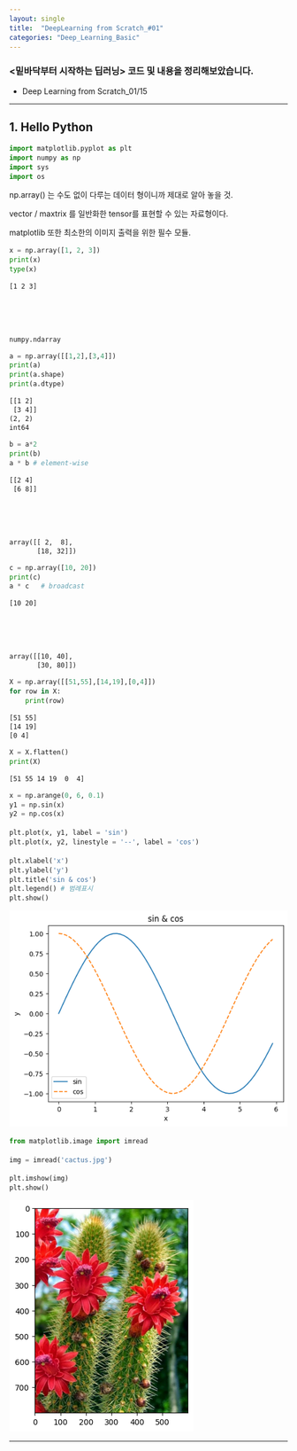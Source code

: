 ```yaml
---
layout: single
title:  "DeepLearning from Scratch_#01"
categories: "Deep_Learning_Basic"
---
```


### &lt;밑바닥부터 시작하는 딥러닝&gt; 코드 및 내용을 정리해보았습니다.

 * Deep Learning from Scratch_01/15

---

## 1. Hello Python


```python
import matplotlib.pyplot as plt
import numpy as np
import sys
import os
```

np.array() 는 수도 없이 다루는 데이터 형이니까 제대로 알아 놓을 것.

vector / maxtrix 를 일반화한 tensor를 표현할 수 있는 자료형이다.

matplotlib 또한 최소한의 이미지 출력을 위한 필수 모듈.


```python
x = np.array([1, 2, 3])
print(x)
type(x)
```

    [1 2 3]





    numpy.ndarray




```python
a = np.array([[1,2],[3,4]])
print(a)
print(a.shape)
print(a.dtype)
```

    [[1 2]
     [3 4]]
    (2, 2)
    int64



```python
b = a*2
print(b)
a * b # element-wise
```

    [[2 4]
     [6 8]]





    array([[ 2,  8],
           [18, 32]])




```python
c = np.array([10, 20])
print(c)
a * c   # broadcast
```

    [10 20]





    array([[10, 40],
           [30, 80]])




```python
X = np.array([[51,55],[14,19],[0,4]])
for row in X:
    print(row)
```

    [51 55]
    [14 19]
    [0 4]



```python
X = X.flatten()
print(X)
```

    [51 55 14 19  0  4]



```python
x = np.arange(0, 6, 0.1)
y1 = np.sin(x)
y2 = np.cos(x)

plt.plot(x, y1, label = 'sin')
plt.plot(x, y2, linestyle = '--', label = 'cos')

plt.xlabel('x')
plt.ylabel('y')
plt.title('sin & cos')
plt.legend() # 범례표시
plt.show()
```


    
![png](../assets/images/DLScratch_01/output_9_0.png)
    



```python
from matplotlib.image import imread

img = imread('cactus.jpg')

plt.imshow(img)
plt.show()
```


    
![png](../assets/images/DLScratch_01/cactus.png)
    

---
